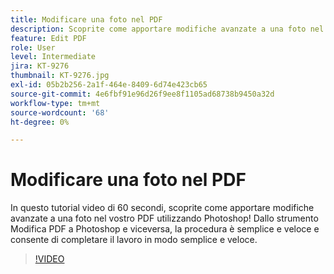 ```yaml
---
title: Modificare una foto nel PDF
description: Scoprite come apportare modifiche avanzate a una foto nel vostro PDF utilizzando Photoshop
feature: Edit PDF
role: User
level: Intermediate
jira: KT-9276
thumbnail: KT-9276.jpg
exl-id: 05b2b256-2a1f-464e-8409-6d74e423cb65
source-git-commit: 4e6fbf91e96d26f9ee8f1105ad68738b9450a32d
workflow-type: tm+mt
source-wordcount: '68'
ht-degree: 0%

---
```


# Modificare una foto nel PDF

In questo tutorial video di 60 secondi, scoprite come apportare modifiche avanzate a una foto nel vostro PDF utilizzando Photoshop! Dallo strumento Modifica PDF a Photoshop e viceversa, la procedura è semplice e veloce e consente di completare il lavoro in modo semplice e veloce.

>[!VIDEO](https://video.tv.adobe.com/v/3409126?quality=12&learn=on&hidetitle=true&captions=ita)
